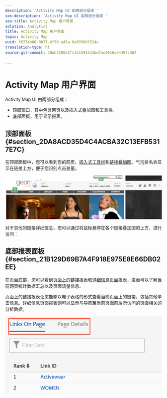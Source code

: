 ```yaml
---
description: 'Activity Map UI 由两部分组成 '
seo-description: 'Activity Map UI 由两部分组成 '
seo-title: Activity Map 用户界面
solution: Analytics
title: Activity Map 用户界面
topic: Activity Map
uuid: f6734b60-0b77-4f50-a45a-6a6936d1524e
translation-type: ht
source-git-commit: 38eb2298a2fc351591542bdfac9016ce4497c484

---
```



# Activity Map 用户界面

Activity Map UI 由两部分组成：

* 顶部窗口，其中包含网页以及插入式叠加图和工具栏。
* 底部面板，用于显示报表。

## 顶部面板 {#section_2DA8ACD35D4C4ACBA32C13EFB5317E7C}

在顶部面板中，您可以看到您的网页、[插入式工具栏](/help/analyze/activity-map/activitymap-standard-live.md)和[链接叠加图](/help/analyze/activity-map/activitymap-gainerslosers.md)。气泡排名会显示在链接上方，便于您识别点击总量。

![](assets/top_panel.png)

对于其他的链接详细信息，您可以通过将鼠标悬停在各个链接叠加图的上方，进行访问：

## 底部报表面板 {#section_21B129D69B7A4F918E975E8E66DB02EE}

在页面底部，您可以看到[页面上的链接](/help/analyze/activity-map/activitymap-links-report.md)报表和[详细信息页面](/help/analyze/activity-map/activitymap-page-flow.md)报表，进而可以了解当前网页统计数据汇总以及页面流量信息。

页面上的链接报表让您能够以电子表格的形式查看当前页面上的链接，包括其他单击信息。详细信息页面报表则可以显示与导航至当前页面前后所访问的页面相关的分析数据。

![](assets/bottom_panel.png)

